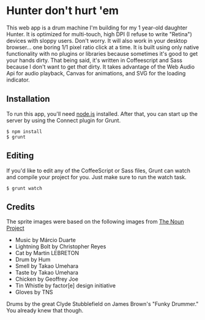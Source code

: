 Hunter don't hurt 'em
==============

This web app is a drum machine I'm building for my 1 year-old daughter Hunter. It is optimized for multi-touch, high DPI (I refuse to write "Retina") devices with sloppy users. Don't worry. It will also work in your desktop browser... one boring 1/1 pixel ratio click at a time. It is built using only native functionality with no plugins or libraries because sometimes it's good to get your hands dirty. That being said, it's written in Coffeescript and Sass because I don't want to get *that* dirty. It takes advantage of the Web Audio Api for audio playback, Canvas for animations, and SVG for the loading indicator. 

Installation
---

To run this app, you'll need [node.js](http://nodejs.org/) installed. After that, you can start up the server by using the Connect plugin for Grunt.

    $ npm install
    $ grunt
    
Editing
---

If you'd like to edit any of the CoffeeScript or Sass files, Grunt can watch and compile your project for you. Just make sure to run the watch task.

    $ grunt watch
    
Credits
---
The sprite images were based on the following images from [The Noun Project](http://thenounproject.com)
* Music by Márcio Duarte
* Lightning Bolt by Christopher Reyes
* Cat by Martin LEBRETON
* Drum by Hum
* Smell by Takao Umehara
* Taste by Takao Umehara
* Chicken by Geoffrey Joe
* Tin Whistle by factor[e] design initiative
* Gloves by TNS

Drums by the great Clyde Stubblefield on James Brown's "Funky Drummer." You already knew that though.
